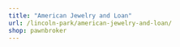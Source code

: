```yaml
---
title: "American Jewelry and Loan"
url: /lincoln-park/american-jewelry-and-loan/
shop: pawnbroker
---
```

